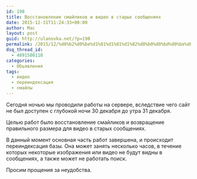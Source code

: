 ```yaml
---
id: 198
title: Восстановление смайликов и видео в старых сообщениях
date: 2015-12-31T11:24:33+00:00
author: Mac
layout: post
guid: http://ulanovka.net/?p=198
permalink: /2015/12/%d0%b2%d0%be%d1%81%d1%81%d1%82%d0%b0%d0%bd%d0%be%d0%b2%d0%bb%d0%b5%d0%bd%d0%b8%d0%b5-%d1%81%d0%bc%d0%b0%d0%b9%d0%bb%d0%b8%d0%ba%d0%be%d0%b2-%d0%b8-%d0%b2%d0%b8%d0%b4%d0%b5%d0%be-%d0%b2-%d1%81%d1%82/
dsq_thread_id:
  - 4891508118
categories:
  - Объявления
tags:
  - видео
  - переиндексация
  - смайлы
---
```

Сегодня ночью мы проводили работы на сервере, вследствие чего сайт не был доступен с глубокой ночи 30 декабря до утра 31 декабря.

Целью работ было восстановление смайликов и возвращение правильного размера для видео в старых сообщениях.

В данный момент основная часть работ завершена, и происходит переиндексация базы. Она может занять несколько часов, в течение которых некоторые изображения или видео не будут видны в сообщениях, а также может не работать поиск.

Просим прощения за неудобства.